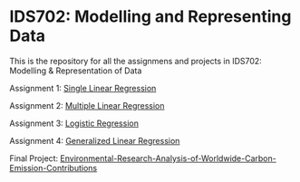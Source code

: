# IDS702: Modelling and Representing Data

This is the repository for all the assignmens and projects in IDS702: Modelling &amp; Representation of Data

Assignment 1: [Single Linear Regression](https://github.com/YZhu0225/IDS702_Modelling_and_Representing_Data/tree/main/Single%20Linear%20Regression)

Assignment 2: [Multiple Linear Regression](https://github.com/YZhu0225/IDS702_Modelling_and_Representing_Data/tree/main/Multiple%20Linear%20Regression)

Assignment 3: [Logistic Regression](https://github.com/YZhu0225/IDS702_Modelling_and_Representing_Data/tree/main/Logistic%20Regression)

Assignment 4: [Generalized Linear Regression](https://github.com/YZhu0225/IDS702_Modelling_and_Representing_Data/tree/main/Generalized%20Linear%20Regression)

Final Project: [Environmental-Research-Analysis-of-Worldwide-Carbon-Emission-Contributions](https://github.com/YZhu0225/Environmental-Research-Analysis-of-Worldwide-Carbon-Emission-Contributions)
